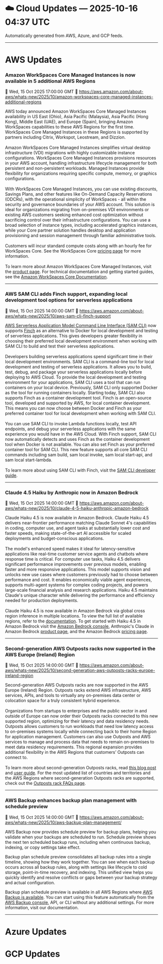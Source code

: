 # ☁️ Cloud Updates — 2025-10-16 04:37 UTC

Automatically generated from AWS, Azure, and GCP feeds.

---

# AWS Updates

### Amazon WorkSpaces Core Managed Instances is now available in 5 additional AWS Regions
📅 Wed, 15 Oct 2025 17:00:00 GMT
🔗 https://aws.amazon.com/about-aws/whats-new/2025/10/amazon-workspaces-core-managed-instances-additional-regions

<p>AWS today announced Amazon WorkSpaces Core Managed Instances availability in US East (Ohio), Asia Pacific (Malaysia), Asia Pacific (Hong Kong), Middle East (UAE), and Europe (Spain), bringing Amazon WorkSpaces capabilities to these AWS Regions for the first time. WorkSpaces Core Managed Instances in these Regions is supported by partners including Citrix, Workspot, Leostream, and Dizzion.<br /> <br /> Amazon WorkSpaces Core Managed Instances simplifies virtual desktop infrastructure (VDI) migrations with highly customizable instance configurations. WorkSpaces Core Managed Instances provisions resources in your AWS account, handling infrastructure lifecycle management for both persistent and non-persistent workloads. Managed Instances provide flexibility for organizations requiring specific compute, memory, or graphics configurations.<br /> <br /> With WorkSpaces Core Managed Instances, you can use existing discounts, Savings Plans, and other features like On-Demand Capacity Reservations (ODCRs), with the operational simplicity of WorkSpaces - all within the security and governance boundaries of your AWS account. This solution is ideal for organizations migrating from on-premises VDI environments or existing AWS customers seeking enhanced cost optimization without sacrificing control over their infrastructure configurations. You can use a broad selection of instance types, including accelerated graphics instances, while your Core partner solution handles desktop and application provisioning and session management through familiar administrative tools.<br /> <br /> Customers will incur standard compute costs along with an hourly fee for WorkSpaces Core. See the WorkSpaces Core <a href="https://aws.amazon.com/workspaces-family/core/pricing/" target="_blank">pricing page</a> for more information.<br /> <br /> To learn more about Amazon WorkSpaces Core Managed Instances, visit the <a href="https://aws.amazon.com/workspaces/core" target="_blank">product page</a>. For technical documentation and getting started guides, see the <a href="https://docs.aws.amazon.com/workspaces-core/" target="_blank">Amazon WorkSpaces Core Documentation</a>.</p>

---

### AWS SAM CLI adds Finch support, expanding local development tool options for serverless applications
📅 Wed, 15 Oct 2025 14:00:00 GMT
🔗 https://aws.amazon.com/about-aws/whats-new/2025/10/aws-sam-cli-finch-support

<p><a href="https://docs.aws.amazon.com/serverless-application-model/latest/developerguide/using-sam-cli.html" target="_blank">AWS Serverless Application Model Command Line Interface (SAM CLI)</a> now supports <a href="https://runfinch.com/" target="_blank">Finch</a> as an alternative to Docker for local development and testing of serverless applications. This gives developers greater flexibility in choosing their preferred local development environment when working with SAM CLI to build and test their serverless applications.<br /> <br /> Developers building serverless applications spend significant time in their local development environments. SAM CLI is a command-line tool for local development and testing of serverless applications. It allows you to build, test, debug, and package your serverless applications locally before deploying to AWS Cloud. To provide the local development and testing environment for your applications, SAM CLI uses a tool that can run containers on your local device. Previously, SAM CLI only supported Docker as the tool for running containers locally. Starting today, SAM CLI also supports Finch as a container development tool. Finch is an open-source tool, developed and supported by AWS, for local container development. This means you can now choose between Docker and Finch as your preferred container tool for local development when working with SAM CLI.<br /> <br /> You can use SAM CLI to invoke Lambda functions locally, test API endpoints, and debug your serverless applications with the same experience you would have in the AWS Cloud. With Finch support, SAM CLI now automatically detects and uses Finch as the container development tool when Docker is not available. You can also set Finch as your preferred container tool for SAM CLI. This new feature supports all core SAM CLI commands including sam build, sam local invoke, sam local start-api, and sam local start-lambda.<br /> <br /> To learn more about using SAM CLI with Finch, visit the <a href="https://docs.aws.amazon.com/serverless-application-model/latest/developerguide/install-finch.html" target="_blank">SAM CLI developer guide</a>.&nbsp;</p>

---

### Claude 4.5 Haiku by Anthropic now in Amazon Bedrock
📅 Wed, 15 Oct 2025 14:00:00 GMT
🔗 https://aws.amazon.com/about-aws/whats-new/2025/10/claude-4-5-haiku-anthropic-amazon-bedrock

<p>Claude Haiku 4.5 is now available in Amazon Bedrock. Claude Haiku 4.5 delivers near-frontier performance matching Claude Sonnet 4's capabilities in coding, computer use, and agent tasks at substantially lower cost and faster speeds, making state-of-the-art AI accessible for scaled deployments and budget-conscious applications.<br /> <br /> The model's enhanced speed makes it ideal for latency-sensitive applications like real-time customer service agents and chatbots where response time is critical. For computer use tasks, Haiku 4.5 delivers significant performance improvements over previous models, enabling faster and more responsive applications. This model supports vision and unlocks new use cases where customers previously had to choose between performance and cost. It enables economically viable agent experiences, supports multi-agent systems for complex coding projects, and powers large-scale financial analysis and research applications. Haiku 4.5 maintains Claude's unique character while delivering the performance and efficiency needed for production deployments.<br /> <br /> Claude Haiku 4.5 is now available in Amazon Bedrock via global cross region inference in multiple locations. To view the full list of available regions, refer to the <a href="https://docs.aws.amazon.com/bedrock/latest/userguide/models-supported.html" target="_blank">documentation</a>. To get started with Haiku 4.5 in Amazon Bedrock visit the <a href="https://console.aws.amazon.com/bedrock/" target="_blank">Amazon Bedrock console</a>, Anthropic's Claude in Amazon Bedrock <a href="https://aws.amazon.com/bedrock/claude/" target="_blank">product page</a>, and the Amazon Bedrock <a href="https://aws.amazon.com/bedrock/pricing/" target="_blank">pricing page</a>.</p>

---

### Second-generation AWS Outposts racks now supported in the AWS Europe (Ireland) Region
📅 Wed, 15 Oct 2025 14:00:00 GMT
🔗 https://aws.amazon.com/about-aws/whats-new/2025/10/second-generation-aws-outposts-racks-europe-ireland-region

<p>Second-generation AWS Outposts racks are now supported in the AWS Europe (Ireland) Region. Outposts racks extend AWS infrastructure, AWS services, APIs, and tools to virtually any on-premises data center or colocation space for a truly consistent hybrid experience.<br /> <br /> Organizations from startups to enterprises and the public sector in and outside of Europe can now order their Outposts racks connected to this new supported region, optimizing for their latency and data residency needs. Outposts allows customers to run workloads that need low latency access to on-premises systems locally while connecting back to their home Region for application management. Customers can also use Outposts and AWS services to manage and process data that needs to remain on-premises to meet data residency requirements. This regional expansion provides additional flexibility in the AWS Regions that customers’ Outposts can connect to.<br /> <br /> To learn more about second-generation Outposts racks, read <a href="https://aws.amazon.com/blogs/aws/announcing-second-generation-aws-outposts-racks-with-breakthrough-performance-and-scalability-on-premises/" target="_blank"><u>this blog post</u></a> and <a href="https://docs.aws.amazon.com/outposts/latest/network-userguide/what-is-outposts.html" target="_blank"><u>user guide</u></a>. For the most updated list of countries and territories and the AWS Regions where second-generation Outposts racks are supported, check out the <a href="https://aws.amazon.com/outposts/rack/faqs/" target="_blank"><u>Outposts rack FAQs page</u></a>.</p>

---

### AWS Backup enhances backup plan management with schedule preview
📅 Wed, 15 Oct 2025 14:00:00 GMT
🔗 https://aws.amazon.com/about-aws/whats-new/2025/10/aws-backup-plan-management/

<p>AWS Backup now provides schedule preview for backup plans, helping you validate when your backups are scheduled to run. Schedule preview shows the next ten scheduled backup runs, including when continuous backup, indexing, or copy settings take effect.</p> 
<p>Backup plan schedule preview consolidates all backup rules into a single timeline, showing how they work together. You can see when each backup occurs across all backup rules, along with settings like lifecycle to cold storage, point-in-time recovery, and indexing. This unified view helps you quickly identify and resolve conflicts or gaps between your backup strategy and actual configuration.</p> 
<p>Backup plan schedule preview is available in all AWS Regions where <a href="https://docs.aws.amazon.com/aws-backup/latest/devguide/backup-feature-availability.html">AWS Backup is available</a>. You can start using this feature automatically from the <a href="http://console.aws.amazon.com/backup">AWS Backup console,</a> API, or CLI without any additional settings. For more information, visit our <a>documentation</a>.&nbsp;</p>

---

# Azure Updates

# GCP Updates
